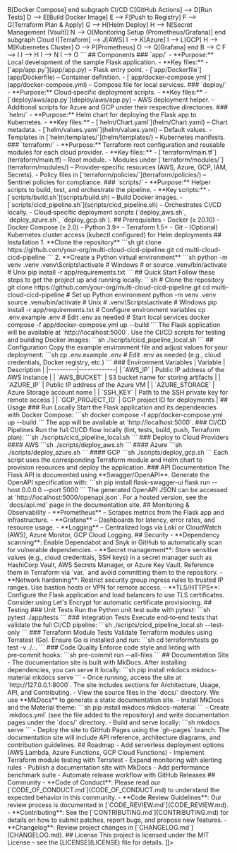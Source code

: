 <![CDATA[
# Multi-Cloud CICD Pipeline

[![Build Status](https://github.com/your-org/multi-cloud-cicd-pipeline/actions/workflows/ci.yml/badge.svg)](https://github.com/your-org/multi-cloud-cicd-pipeline/actions/workflows/ci.yml) [![License: MIT](https://img.shields.io/badge/License-MIT-yellow.svg)](LICENSE) [![Docker Pulls](https://img.shields.io/docker/pulls/your-org/multi-cloud-cicd-pipeline.svg)](https://hub.docker.com/r/your-org/multi-cloud-cicd-pipeline) [![Coverage Status](https://coveralls.io/repos/github/your-org/multi-cloud-cicd-pipeline/badge.svg?branch=main)](https://coveralls.io/github/your-org/multi-cloud-cicd-pipeline?branch=main) [![GitHub stars](https://img.shields.io/github/stars/your-org/multi-cloud-cicd-pipeline.svg?style=social&label=Stars)](https://github.com/your-org/multi-cloud-cicd-pipeline/stargazers) [![GitHub issues](https://img.shields.io/github/issues/your-org/multi-cloud-cicd-pipeline.svg)](https://github.com/your-org/multi-cloud-cicd-pipeline/issues)

## Overview

A **robust, production‑ready CI/CD pipeline** that enables developers to build, test, and deploy applications across **AWS, Azure, GCP, and Kubernetes** with a single codebase. The repository provides reusable Terraform modules, Helm charts, Docker configurations, and helper scripts to streamline multi‑cloud deployments.

## Attention

⚠️ **Important:** This repository is actively maintained. Ensure you have the latest version of the scripts and Terraform modules. Follow the quick‑start guide to set up your environment. If you encounter any issues, please open an issue on GitHub.

## Table of Contents

- [Overview](#overview)
- [Attention](#attention)
- [Features](#features)
- [Architecture](#architecture)
- [Components](#components)
- [Prerequisites](#prerequisites)
- [Installation](#installation)
- [Configuration](#configuration)
- [Usage](#usage)
  - [Run Locally](#run-locally)
  - [CI/CD Pipelines](#cicd-pipelines)
  - [Deploy to Cloud Providers](#deploy-to-cloud-providers)
- [Monitoring & Observability](#monitoring--observability)
- [Security](#security)
- [Testing](#testing)
- [Documentation Site](#documentation-site)
- [API Documentation](#api-documentation)
- [Roadmap](#roadmap)
- [Community](#community)
- [License](#license)

## Features

- Multi‑cloud support (AWS, Azure, GCP, Kubernetes)
- Reusable Terraform modules for infrastructure provisioning
- Helm chart for Kubernetes deployments
- Docker‑Compose for local development
- End‑to‑end CI/CD scripts
- Automated linting, testing, and security checks
- Multi‑arch Docker image builds
- Monitoring integration with Prometheus & Grafana
- Comprehensive documentation and examples

## Architecture

```mermaid
graph TD
  subgraph Local
    A[Flask App] --> B[Docker Compose]
  end
  subgraph CI/CD
    C[GitHub Actions] --> D[Run Tests]
    D --> E[Build Docker Image]
    E --> F[Push to Registry]
    F --> G[Terraform Plan & Apply]
    G --> H[Helm Deploy]
    H --> N[Secret Management (Vault)]
    N --> O[Monitoring Setup (Prometheus/Grafana)]
  end
  subgraph Cloud
    I[Terraform] --> J[AWS]
    I --> K[Azure]
    I --> L[GCP]
    H --> M[Kubernetes Cluster]
    O --> P[Prometheus]
    O --> Q[Grafana]
  end
  B --> C
  F --> I
  I --> H
  I --> N
  I --> O
```

## Components

### `app/`

- **Purpose:** Local development of the sample Flask application.
- **Key files:**
  - [`app/app.py`](app/app.py) – Flask entry point.
  - [`app/Dockerfile`](app/Dockerfile) – Container definition.
  - [`app/docker-compose.yml`](app/docker-compose.yml) – Compose file for local services.

### `deploy/`

- **Purpose:** Cloud‑specific deployment scripts.
- **Key files:**
  - [`deploy/aws/app.py`](deploy/aws/app.py) – AWS deployment helper.
  - Additional scripts for Azure and GCP under their respective directories.

### `helm/`

- **Purpose:** Helm chart for deploying the Flask app to Kubernetes.
- **Key files:**
  - [`helm/Chart.yaml`](helm/Chart.yaml) – Chart metadata.
  - [`helm/values.yaml`](helm/values.yaml) – Default values.
  - Templates in [`helm/templates/`](helm/templates/) – Kubernetes manifests.

### `terraform/`

- **Purpose:** Terraform root configuration and reusable modules for each cloud provider.
- **Key files::**
  - [`terraform/main.tf`](terraform/main.tf) – Root module.
  - Modules under [`terraform/modules/`](terraform/modules/) – Provider‑specific resources (AWS, Azure, GCP, IAM, Secrets).
  - Policy files in [`terraform/policies/`](terraform/policies/) – Sentinel policies for compliance.

### `scripts/`

- **Purpose:** Helper scripts to build, test, and orchestrate the pipeline.
- **Key scripts:**
  - [`scripts/build.sh`](scripts/build.sh) – Build Docker images.
  - [`scripts/cicd_pipeline.sh`](scripts/cicd_pipeline.sh) – Orchestrates CI/CD locally.
  - Cloud‑specific deployment scripts (`deploy_aws.sh`, `deploy_azure.sh`, `deploy_gcp.sh`).

## Prerequisites

- Docker (≥ 20.10)
- Docker Compose (≥ 2.0)
- Python 3.9+
- Terraform 1.5+
- Git
- (Optional) Kubernetes cluster access (kubectl configured) for Helm deployments

## Installation

1. **Clone the repository**
   ```sh
   git clone https://github.com/your-org/multi-cloud-cicd-pipeline.git
   cd multi-cloud-cicd-pipeline
   ```
2. **Create a Python virtual environment**
   ```sh
   python -m venv .venv
   .venv\Scripts\activate   # Windows
   # or source .venv/bin/activate   # Unix
   pip install -r app/requirements.txt
   ```

## Quick Start

Follow these steps to get the project up and running locally:

```sh
# Clone the repository
git clone https://github.com/your-org/multi-cloud-cicd-pipeline.git
cd multi-cloud-cicd-pipeline

# Set up Python environment
python -m venv .venv
source .venv/bin/activate   # Unix
# .venv\Scripts\activate   # Windows
pip install -r app/requirements.txt

# Configure environment variables
cp .env.example .env
# Edit .env as needed

# Start local services
docker compose -f app/docker-compose.yml up --build
```

The Flask application will be available at `http://localhost:5000`. Use the CI/CD scripts for testing and building Docker images:

```sh
./scripts/cicd_pipeline_local.sh
```

## Configuration

Copy the example environment file and adjust values for your deployment:
```sh
cp .env.example .env
# Edit .env as needed (e.g., cloud credentials, Docker registry, etc.)
```

### Environment Variables

| Variable | Description |
|----------|-------------|
| `AWS_IP` | Public IP address of the AWS instance |
| `AWS_BUCKET` | S3 bucket name for storing artifacts |
| `AZURE_IP` | Public IP address of the Azure VM |
| `AZURE_STORAGE` | Azure Storage account name |
| `SSH_KEY` | Path to the SSH private key for remote access |
| `GCP_PROJECT_ID` | GCP project ID for deployments |

## Usage

### Run Locally

Start the Flask application and its dependencies with Docker Compose:
```sh
docker compose -f app/docker-compose.yml up --build
```

The app will be available at `http://localhost:5000`.

### CI/CD Pipelines

Run the full CI/CD flow locally (lint, tests, build, push, Terraform plan):
```sh
./scripts/cicd_pipeline_local.sh
```

### Deploy to Cloud Providers

#### AWS
```sh
./scripts/deploy_aws.sh
```

#### Azure
```sh
./scripts/deploy_azure.sh
```

#### GCP
```sh
./scripts/deploy_gcp.sh
```

Each script uses the corresponding Terraform module and Helm chart to provision resources and deploy the application.

### API Documentation

The Flask API is documented using **Swagger/OpenAPI**. Generate the OpenAPI specification with:

```sh
pip install flask-swagger-ui
flask run --host 0.0.0.0 --port 5000
```

The generated OpenAPI JSON can be accessed at `http://localhost:5000/openapi.json`. For a hosted version, see the `docs/api.md` page in the documentation site.

## Monitoring & Observability

- **Prometheus** – Scrapes metrics from the Flask app and infrastructure.
- **Grafana** – Dashboards for latency, error rates, and resource usage.
- **Logging** – Centralized logs via Loki or CloudWatch (AWS), Azure Monitor, GCP Cloud Logging.

## Security

- **Dependency scanning**: Enable Dependabot and Snyk in GitHub to automatically scan for vulnerable dependencies.
- **Secret management**: Store sensitive values (e.g., cloud credentials, SSH keys) in a secret manager such as HashiCorp Vault, AWS Secrets Manager, or Azure Key Vault. Reference them in Terraform via `var.<name>` and avoid committing them to the repository.
- **Network hardening**: Restrict security group ingress rules to trusted IP ranges. Use bastion hosts or VPN for remote access.
- **TLS/HTTPS**: Configure the Flask application and load balancers to use TLS certificates. Consider using Let's Encrypt for automatic certificate provisioning.

## Testing

### Unit Tests
Run the Python unit test suite with pytest:

```sh
pytest ./app/tests
```

### Integration Tests
Execute end‑to‑end tests that validate the full CI/CD pipeline:

```sh
./scripts/cicd_pipeline_local.sh --test-only
```

### Terraform Module Tests
Validate Terraform modules using Terratest (Go). Ensure Go is installed and run:

```sh
cd terraform/tests
go test -v ./...
```

### Code Quality
Enforce code style and linting with pre‑commit hooks:

```sh
pre-commit run --all-files
```

## Documentation Site

- The documentation site is built with MkDocs. After installing dependencies, you can serve it locally:

```sh
pip install mkdocs mkdocs-material
mkdocs serve
```

- Once running, access the site at `http://127.0.0.1:8000`. The site includes sections for Architecture, Usage, API, and Contributing.

- View the source files in the `docs/` directory.

We use **MkDocs** to generate a static documentation site.

- Install MkDocs and the Material theme:

```sh
pip install mkdocs mkdocs-material
```

- Create `mkdocs.yml` (see the file added to the repository) and write documentation pages under the `docs/` directory.
- Build and serve locally:

```sh
mkdocs serve
```

- Deploy the site to GitHub Pages using the `gh-pages` branch.

The documentation site will include API reference, architecture diagrams, and contribution guidelines.

## Roadmap

- Add serverless deployment options (AWS Lambda, Azure Functions, GCP Cloud Functions)
- Implement Terraform module testing with Terratest
- Expand monitoring with alerting rules
- Publish a documentation site with MkDocs
- Add performance benchmark suite
- Automate release workflow with GitHub Releases

## Community

- **Code of Conduct**: Please read our [`CODE_OF_CONDUCT.md`](CODE_OF_CONDUCT.md) to understand the expected behavior in this community.
- **Code Review Guidelines**: Our review process is documented in [`CODE_REVIEW.md`](CODE_REVIEW.md).
- **Contributing**: See the [`CONTRIBUTING.md`](CONTRIBUTING.md) for details on how to submit patches, report bugs, and propose new features.
- **Changelog**: Review project changes in [`CHANGELOG.md`](CHANGELOG.md).

## License

This project is licensed under the MIT License – see the [LICENSE](LICENSE) file for details.
]]>